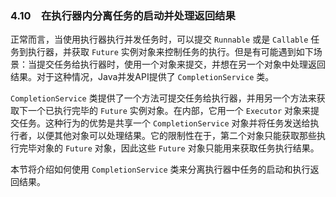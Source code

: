 ### 4.10　在执行器内分离任务的启动并处理返回结果

正常而言，当使用执行器执行并发任务时，可以提交 `Runnable` 或是 `Callable` 任务到执行器，并获取 `Future` 实例对象来控制任务的执行。但是有可能遇到如下场景：当提交任务给执行器时，使用一个对象来提交，并想在另一个对象中处理返回结果。对于这种情况，Java并发API提供了 `CompletionService` 类。

`CompletionService` 类提供了一个方法可提交任务给执行器，并用另一个方法来获取下一个已执行完毕的 `Future` 实例对象。在内部，它用一个 `Executor` 对象来提交任务。这种行为的优势是共享一个 `CompletionService` 对象并将任务发送给执行者，以便其他对象可以处理结果。它的限制性在于，第二个对象只能获取那些执行完毕对象的 `Future` 对象，因此这些 `Future` 对象只能用来获取任务执行结果。

本节将介绍如何使用 `CompletionService` 类来分离执行器中任务的启动和执行返回结果。

